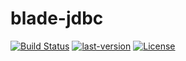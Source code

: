 # blade-jdbc

[![Build Status](https://img.shields.io/travis/bladejava/blade-jdbc.svg?style=flat-square)](https://travis-ci.org/bladejava/blade-jdbc)
[![last-version](https://img.shields.io/maven-central/v/com.bladejava/blade-jdbc.svg?style=flat-square)](http://search.maven.org/#search%7Cga%7C1%7Cblade-jdbc)
[![License](https://img.shields.io/badge/license-Apache%202-4EB1BA.svg?style=flat-square)](https://www.apache.org/licenses/LICENSE-2.0.html)
